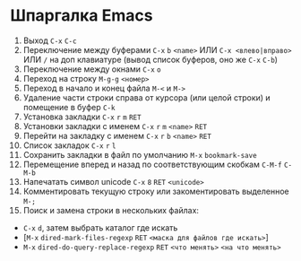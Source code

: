 # Шпаргалка Emacs
1. Выход `C-x` `C-c`
2. Переключение между буферами `C-x` `b` `<name>` ИЛИ `C-x <влево|вправо>` ИЛИ `/` на доп клавиатуре (вывод список буферов, оно же `C-x` `C-b`)
3. Переключение между окнами `C-x` `o`
4. Переход на строку `M-g-g` `<номер>`
5. Переход в начало и конец файла `M-<` и `M->`
6. Удаление части строки справа от курсора (или целой строки) и помещение в буфер `C-k`
7. Установка закладки `C-x` `r` `m` `RET`
8. Установки закладки с именем `C-x` `r` `m` `<name>` `RET`
9. Перейти на закладку с именем `C-x` `r` `b` `<name>` `RET`
10. Список закладок `C-x` `r` `l`
11. Сохранить закладки в файл по умолчанию `M-x` `bookmark-save`
12. Перемещение вперед и назад по соответствующим скобкам `C-M-f` `C-M-b`
13. Напечатать символ unicode `C-x` `8` `RET` `<unicode>`
14. Комментировать текущую строку или закоментировать выделенное `M-;`
15. Поиск и замена строки в нескольких файлах:
- `C-x` `d`, затем выбрать каталог где искать
- [`M-x` `dired-mark-files-regexp` `RET` `<маска для файлов где искать>`]
- `M-x` `dired-do-query-replace-regexp` `RET` `<что менять>` `<на что менять>`